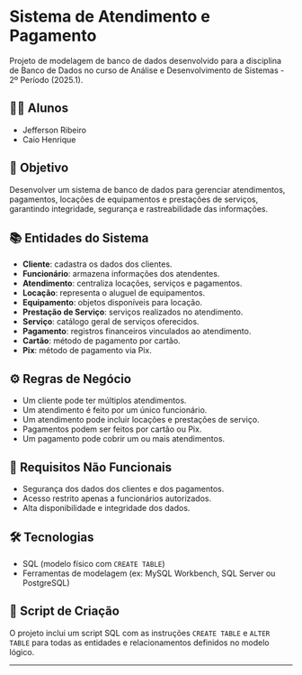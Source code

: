 # Sistema de Atendimento e Pagamento

Projeto de modelagem de banco de dados desenvolvido para a disciplina de Banco de Dados no curso de Análise e Desenvolvimento de Sistemas - 2º Período (2025.1).

## 👨‍🎓 Alunos
- Jefferson Ribeiro  
- Caio Henrique  

## 📌 Objetivo

Desenvolver um sistema de banco de dados para gerenciar atendimentos, pagamentos, locações de equipamentos e prestações de serviços, garantindo integridade, segurança e rastreabilidade das informações.

## 📚 Entidades do Sistema

- **Cliente**: cadastra os dados dos clientes.
- **Funcionário**: armazena informações dos atendentes.
- **Atendimento**: centraliza locações, serviços e pagamentos.
- **Locação**: representa o aluguel de equipamentos.
- **Equipamento**: objetos disponíveis para locação.
- **Prestação de Serviço**: serviços realizados no atendimento.
- **Serviço**: catálogo geral de serviços oferecidos.
- **Pagamento**: registros financeiros vinculados ao atendimento.
- **Cartão**: método de pagamento por cartão.
- **Pix**: método de pagamento via Pix.

## ⚙️ Regras de Negócio

- Um cliente pode ter múltiplos atendimentos.
- Um atendimento é feito por um único funcionário.
- Um atendimento pode incluir locações e prestações de serviço.
- Pagamentos podem ser feitos por cartão ou Pix.
- Um pagamento pode cobrir um ou mais atendimentos.

## 🔐 Requisitos Não Funcionais

- Segurança dos dados dos clientes e dos pagamentos.
- Acesso restrito apenas a funcionários autorizados.
- Alta disponibilidade e integridade dos dados.

## 🛠️ Tecnologias

- SQL (modelo físico com `CREATE TABLE`)
- Ferramentas de modelagem (ex: MySQL Workbench, SQL Server ou PostgreSQL)

## 📄 Script de Criação

O projeto inclui um script SQL com as instruções `CREATE TABLE` e `ALTER TABLE` para todas as entidades e relacionamentos definidos no modelo lógico.

---

